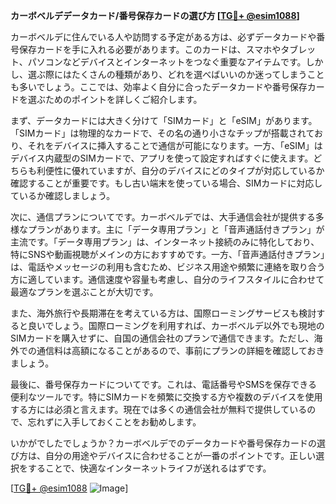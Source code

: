 **カーボベルデデータカード/番号保存カードの選び方 [[TG💪+ @esim1088](https://t.me/s/esim1088)]**

カーボベルデに住んでいる人や訪問する予定がある方は、必ずデータカードや番号保存カードを手に入れる必要があります。このカードは、スマホやタブレット、パソコンなどデバイスとインターネットをつなぐ重要なアイテムです。しかし、選ぶ際にはたくさんの種類があり、どれを選べばいいのか迷ってしまうことも多いでしょう。ここでは、効率よく自分に合ったデータカードや番号保存カードを選ぶためのポイントを詳しくご紹介します。

まず、データカードには大きく分けて「SIMカード」と「eSIM」があります。「SIMカード」は物理的なカードで、その名の通り小さなチップが搭載されており、それをデバイスに挿入することで通信が可能になります。一方、「eSIM」はデバイス内蔵型のSIMカードで、アプリを使って設定すればすぐに使えます。どちらも利便性に優れていますが、自分のデバイスにどのタイプが対応しているか確認することが重要です。もし古い端末を使っている場合、SIMカードに対応しているか確認しましょう。

次に、通信プランについてです。カーボベルデでは、大手通信会社が提供する多様なプランがあります。主に「データ専用プラン」と「音声通話付きプラン」が主流です。「データ専用プラン」は、インターネット接続のみに特化しており、特にSNSや動画視聴がメインの方におすすめです。一方、「音声通話付きプラン」は、電話やメッセージの利用も含むため、ビジネス用途や頻繁に連絡を取り合う方に適しています。通信速度や容量も考慮し、自分のライフスタイルに合わせて最適なプランを選ぶことが大切です。

また、海外旅行や長期滞在を考えている方は、国際ローミングサービスも検討すると良いでしょう。国際ローミングを利用すれば、カーボベルデ以外でも現地のSIMカードを購入せずに、自国の通信会社のプランで通信できます。ただし、海外での通信料は高額になることがあるので、事前にプランの詳細を確認しておきましょう。

最後に、番号保存カードについてです。これは、電話番号やSMSを保存できる便利なツールです。特にSIMカードを頻繁に交換する方や複数のデバイスを使用する方には必須と言えます。現在では多くの通信会社が無料で提供しているので、忘れずに入手しておくことをお勧めします。

いかがでしたでしょうか？カーボベルデでのデータカードや番号保存カードの選び方は、自分の用途やデバイスに合わせることが一番のポイントです。正しい選択をすることで、快適なインターネットライフが送れるはずです。

[[TG💪+ @esim1088](https://t.me/s/esim1088) ![Image](https://i.postimg.cc/Y0z9fWf4/image.png)]
